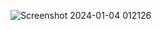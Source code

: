 ![Screenshot 2024-01-04 012126](https://github.com/ayushgiri698/ADMIN_DASHBOARD/assets/109633181/52da4e0f-9bc5-4323-827a-0e89b5fb846f)
